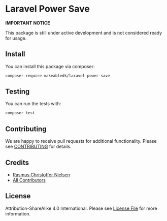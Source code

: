 
# Laravel Power Save

[comment]: <> ([![Latest Version on Packagist]&#40;https://img.shields.io/packagist/v/makeabledk/laravel-power-save.svg?style=flat-square&#41;]&#40;https://packagist.org/packages/makeabledk/laravel-power-save&#41;)

[comment]: <> ([![Build Status]&#40;https://img.shields.io/travis/makeabledk/laravel-power-save/master.svg?style=flat-square&#41;]&#40;https://travis-ci.org/makeabledk/laravel-power-save&#41;)

[comment]: <> ([![StyleCI]&#40;https://styleci.io/repos/210617296/shield?branch=master&#41;]&#40;https://styleci.io/repos/210617296&#41;)


**IMPORTANT NOTICE** 

This package is still under active development and is not considered ready for usage.

## Install

You can install this package via composer:

``` bash
composer require makeabledk/laravel-power-save
```

## Testing

You can run the tests with:

```bash
composer test
```

## Contributing

We are happy to receive pull requests for additional functionality. Please see [CONTRIBUTING](CONTRIBUTING.md) for details.

## Credits

- [Rasmus Christoffer Nielsen](https://github.com/rasmuscnielsen)
- [All Contributors](../../contributors)

## License

Attribution-ShareAlike 4.0 International. Please see [License File](LICENSE.md) for more information.